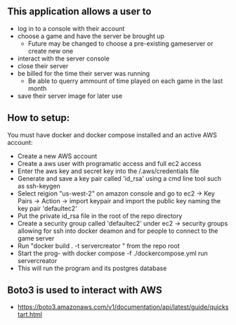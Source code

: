 ## This application allows a user to 
- log in to a console with their account
- choose a game and have the server be brought up
    - Future may be changed to choose a pre-existing gameserver or create new one
- interact with the server console
-  close their server
-   be billed for the time their server was running
    - Be able to querry ammount of time played on each game in the last month
- save their server image for later use

## How to setup:
You must have docker and docker compose installed and an active AWS account:
- Create a new AWS account 
- Create a aws user with programatic access and full ec2 access
- Enter the aws key and secret key into the /.aws/credentials file
- Generate and save a key pair called 'id_rsa' using a cmd line tool such as ssh-keygen 
- Select reigion "us-west-2" on amazon console and go to ec2 -> Key Pairs -> Action -> import keypair and import the public key naming the key pair 'defaultec2'
- Put the private id_rsa file in the root of the repo directory
- Create a security group called 'defaultec2' under ec2 -> security groups allowing for ssh into docker deamon and for people to connect to the game server
- Run "docker build . -t servercreator " from the repo root
- Start the prog- with docker compose -f ./dockercompose.yml run servercreator
- This will run the program and its postgres database
## Boto3 is used to interact with AWS 
- https://boto3.amazonaws.com/v1/documentation/api/latest/guide/quickstart.html

